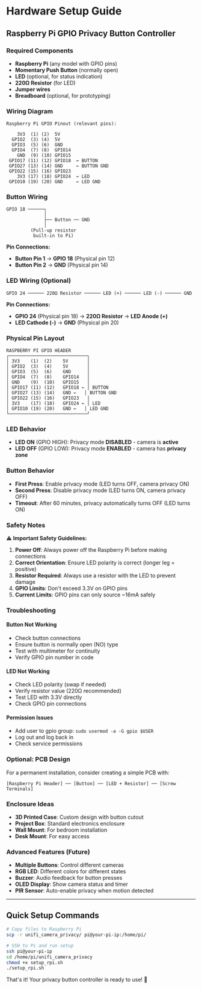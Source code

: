 # Hardware Setup Guide

## Raspberry Pi GPIO Privacy Button Controller

### Required Components

- **Raspberry Pi** (any model with GPIO pins)
- **Momentary Push Button** (normally open)
- **LED** (optional, for status indication)
- **220Ω Resistor** (for LED)
- **Jumper wires**
- **Breadboard** (optional, for prototyping)

### Wiring Diagram

```
Raspberry Pi GPIO Pinout (relevant pins):

    3V3  (1) (2)  5V
  GPIO2  (3) (4)  5V
  GPIO3  (5) (6)  GND
  GPIO4  (7) (8)  GPIO14
    GND  (9) (10) GPIO15
 GPIO17 (11) (12) GPIO18  ← BUTTON
 GPIO27 (13) (14) GND     ← BUTTON GND
 GPIO22 (15) (16) GPIO23
    3V3 (17) (18) GPIO24  ← LED
 GPIO10 (19) (20) GND     ← LED GND
```

### Button Wiring

```
GPIO 18 ──────┐
              │
              ├── Button ── GND
              │
         (Pull-up resistor
          built-in to Pi)
```

**Pin Connections:**
- **Button Pin 1** → **GPIO 18** (Physical pin 12)
- **Button Pin 2** → **GND** (Physical pin 14)

### LED Wiring (Optional)

```
GPIO 24 ────── 220Ω Resistor ────── LED (+) ────── LED (-) ────── GND
```

**Pin Connections:**
- **GPIO 24** (Physical pin 18) → **220Ω Resistor** → **LED Anode (+)**
- **LED Cathode (-)** → **GND** (Physical pin 20)

### Physical Pin Layout

```
RASPBERRY PI GPIO HEADER
┌─────────────────────────────┐
│ 3V3    (1)  (2)    5V       │
│ GPIO2  (3)  (4)    5V       │
│ GPIO3  (5)  (6)    GND      │
│ GPIO4  (7)  (8)    GPIO14   │
│ GND    (9)  (10)   GPIO15   │
│ GPIO17 (11) (12)   GPIO18 ← │ BUTTON
│ GPIO27 (13) (14)   GND ←   │ BUTTON GND
│ GPIO22 (15) (16)   GPIO23   │
│ 3V3    (17) (18)   GPIO24 ← │ LED
│ GPIO10 (19) (20)   GND ←   │ LED GND
└─────────────────────────────┘
```

### LED Behavior

- **LED ON** (GPIO HIGH): Privacy mode **DISABLED** - camera is **active**
- **LED OFF** (GPIO LOW): Privacy mode **ENABLED** - camera has **privacy zone**

### Button Behavior

- **First Press**: Enable privacy mode (LED turns OFF, camera privacy ON)
- **Second Press**: Disable privacy mode (LED turns ON, camera privacy OFF)
- **Timeout**: After 60 minutes, privacy automatically turns OFF (LED turns ON)

### Safety Notes

⚠️ **Important Safety Guidelines:**

1. **Power Off**: Always power off the Raspberry Pi before making connections
2. **Correct Orientation**: Ensure LED polarity is correct (longer leg = positive)
3. **Resistor Required**: Always use a resistor with the LED to prevent damage
4. **GPIO Limits**: Don't exceed 3.3V on GPIO pins
5. **Current Limits**: GPIO pins can only source ~16mA safely

### Troubleshooting

#### Button Not Working
- Check button connections
- Ensure button is normally open (NO) type
- Test with multimeter for continuity
- Verify GPIO pin number in code

#### LED Not Working
- Check LED polarity (swap if needed)
- Verify resistor value (220Ω recommended)
- Test LED with 3.3V directly
- Check GPIO pin connections

#### Permission Issues
- Add user to gpio group: `sudo usermod -a -G gpio $USER`
- Log out and log back in
- Check service permissions

### Optional: PCB Design

For a permanent installation, consider creating a simple PCB with:

```
[Raspberry Pi Header] ── [Button] ── [LED + Resistor] ── [Screw Terminals]
```

### Enclosure Ideas

- **3D Printed Case**: Custom design with button cutout
- **Project Box**: Standard electronics enclosure
- **Wall Mount**: For bedroom installation
- **Desk Mount**: For easy access

### Advanced Features (Future)

- **Multiple Buttons**: Control different cameras
- **RGB LED**: Different colors for different states
- **Buzzer**: Audio feedback for button presses
- **OLED Display**: Show camera status and timer
- **PIR Sensor**: Auto-enable privacy when motion detected

---

## Quick Setup Commands

```bash
# Copy files to Raspberry Pi
scp -r unifi_camera_privacy/ pi@your-pi-ip:/home/pi/

# SSH to Pi and run setup
ssh pi@your-pi-ip
cd /home/pi/unifi_camera_privacy
chmod +x setup_rpi.sh
./setup_rpi.sh
```

That's it! Your privacy button controller is ready to use! 🎉 